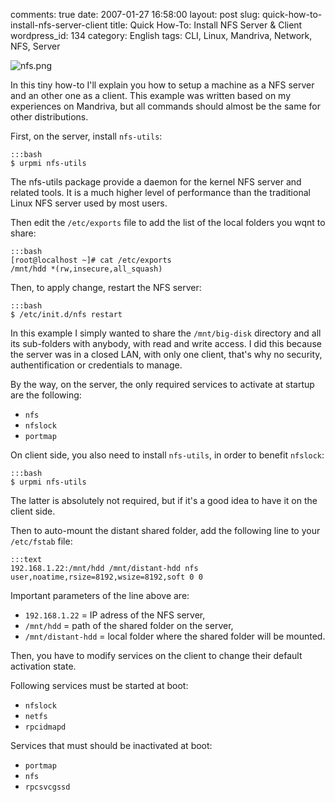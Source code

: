 comments: true
date: 2007-01-27 16:58:00
layout: post
slug: quick-how-to-install-nfs-server-client
title: Quick How-To: Install NFS Server & Client
wordpress_id: 134
category: English
tags: CLI, Linux, Mandriva, Network, NFS, Server

![nfs.png](http://kevin.deldycke.com/wp-content/uploads/2007/01/nfs.png)

In this tiny how-to I'll explain you how to setup a machine as a NFS server and an other one as a client. This example was written based on my experiences on Mandriva, but all commands should almost be the same for other distributions.

First, on the server, install `nfs-utils`:

    :::bash
    $ urpmi nfs-utils

The nfs-utils package provide a daemon for the kernel NFS server and related tools. It is a much higher level of performance than the traditional Linux NFS server used by most users.

Then edit the `/etc/exports` file to add the list of the local folders you wqnt to share:

    :::bash
    [root@localhost ~]# cat /etc/exports
    /mnt/hdd *(rw,insecure,all_squash)

Then, to apply change, restart the NFS server:

    :::bash
    $ /etc/init.d/nfs restart

In this example I simply wanted to share the `/mnt/big-disk` directory and all its sub-folders with anybody, with read and write access. I did this because the server was in a closed LAN, with only one client, that's why no security, authentification or credentials to manage.

By the way, on the server, the only required services to activate at startup are the following:

  * `nfs`
  * `nfslock`
  * `portmap`

On client side, you also need to install `nfs-utils`, in order to benefit `nfslock`:

    :::bash
    $ urpmi nfs-utils

The latter is absolutely not required, but if it's a good idea to have it on the client side.

Then to auto-mount the distant shared folder, add the following line to your `/etc/fstab` file:

    :::text
    192.168.1.22:/mnt/hdd /mnt/distant-hdd nfs user,noatime,rsize=8192,wsize=8192,soft 0 0

Important parameters of the line above are:

  * `192.168.1.22` = IP adress of the NFS server,
  * `/mnt/hdd` = path of the shared folder on the server,
  * `/mnt/distant-hdd` = local folder where the shared folder will be mounted.

Then, you have to modify services on the client to change their default activation state.

Following services must be started at boot:

  * `nfslock`
  * `netfs`
  * `rpcidmapd`

Services that must should be inactivated at boot:

  * `portmap`
  * `nfs`
  * `rpcsvcgssd`
